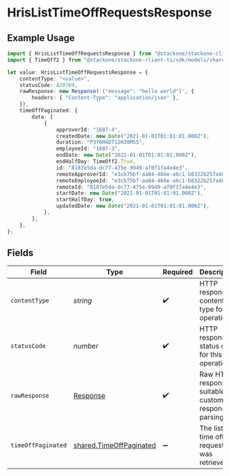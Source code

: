 # HrisListTimeOffRequestsResponse

## Example Usage

```typescript
import { HrisListTimeOffRequestsResponse } from "@stackone/stackone-client-ts/sdk/models/operations";
import { TimeOff2 } from "@stackone/stackone-client-ts/sdk/models/shared";

let value: HrisListTimeOffRequestsResponse = {
    contentType: "<value>",
    statusCode: 428769,
    rawResponse: new Response('{"message": "hello world"}', {
        headers: { "Content-Type": "application/json" },
    }),
    timeOffPaginated: {
        data: [
            {
                approverId: "1687-4",
                createdDate: new Date("2021-01-01T01:01:01.000Z"),
                duration: "P3Y6M4DT12H30M5S",
                employeeId: "1687-3",
                endDate: new Date("2021-01-01T01:01:01.000Z"),
                endHalfDay: TimeOff2.True,
                id: "8187e5da-dc77-475e-9949-af0f1fa4e4e3",
                remoteApproverId: "e3cb75bf-aa84-466e-a6c1-b8322b257a48",
                remoteEmployeeId: "e3cb75bf-aa84-466e-a6c1-b8322b257a48",
                remoteId: "8187e5da-dc77-475e-9949-af0f1fa4e4e3",
                startDate: new Date("2021-01-01T01:01:01.000Z"),
                startHalfDay: true,
                updatedDate: new Date("2021-01-01T01:01:01.000Z"),
            },
        ],
    },
};
```

## Fields

| Field                                                                     | Type                                                                      | Required                                                                  | Description                                                               |
| ------------------------------------------------------------------------- | ------------------------------------------------------------------------- | ------------------------------------------------------------------------- | ------------------------------------------------------------------------- |
| `contentType`                                                             | *string*                                                                  | :heavy_check_mark:                                                        | HTTP response content type for this operation                             |
| `statusCode`                                                              | *number*                                                                  | :heavy_check_mark:                                                        | HTTP response status code for this operation                              |
| `rawResponse`                                                             | [Response](https://developer.mozilla.org/en-US/docs/Web/API/Response)     | :heavy_check_mark:                                                        | Raw HTTP response; suitable for custom response parsing                   |
| `timeOffPaginated`                                                        | [shared.TimeOffPaginated](../../../sdk/models/shared/timeoffpaginated.md) | :heavy_minus_sign:                                                        | The list of time off requests was retrieved.                              |